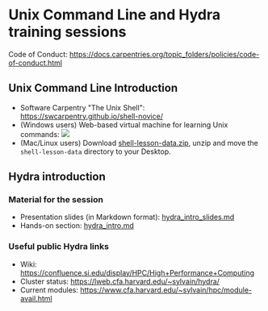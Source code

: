 # Unix Command Line and Hydra training sessions

Code of Conduct: https://docs.carpentries.org/topic_folders/policies/code-of-conduct.html

## Unix Command Line Introduction
- Software Carpentry "The Unix Shell": https://swcarpentry.github.io/shell-novice/
- (Windows users) Web-based virtual machine for learning Unix commands: <a href="https://mybinder.org/v2/gh/SmithsonianWorkshops/binders/intro-shell?urlpath=lab" target="_blank"><img src=https://mybinder.org/badge_logo.svg></a>
- (Mac/Linux users) Download [shell-lesson-data.zip](https://swcarpentry.github.io/shell-novice/data/shell-lesson-data.zip), unzip and move the `shell-lesson-data` directory to your Desktop.


## Hydra introduction
### Material for the session
- Presentation slides (in Markdown format): [hydra_intro_slides.md](hydra_intro_slides.md)
- Hands-on section: [hydra_intro.md](hydra_intro.md)

### Useful public Hydra links
- Wiki: https://confluence.si.edu/display/HPC/High+Performance+Computing
- Cluster status: https://lweb.cfa.harvard.edu/~sylvain/hydra/
- Current modules: https://www.cfa.harvard.edu/~sylvain/hpc/module-avail.html

